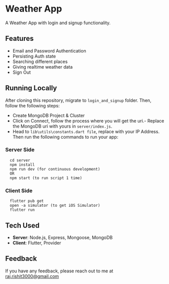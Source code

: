 # Weather App

A Weather App with login and signup functionality.

## Features
* Email and Password Authentication
* Persisting Auth state
* Searching different places
* Giving realtime weather data
* Sign Out

## Running Locally
 After cloning this repository, migrate to `login_and_signup` folder. Then, follow the following steps:
* Create MongoDB Project & Cluster
* Click on Connect, follow the process where you will get the uri.- Replace the MongoDB uri with yours in `server/index.js`.
* Head to `lib\utils\constants.dart file`, replace with your IP Address.
  Then run the following commands to run your app:
### Server Side
```
  cd server
  npm install
  npm run dev (for continuous development)
  OR
  npm start (to run script 1 time)
```
### Client Side
```
  flutter pub get
  open -a simulator (to get iOS Simulator)
  flutter run
```
## Tech Used
* **Server**:  Node.js, Express, Mongoose, MongoDB
* **Client**: Flutter, Provider
## Feedback
If you have any feedback, please reach out to me at raj.rishit3000@gmail.com
